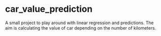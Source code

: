 # car_value_prediction
A small project to play around with linear regression and predictions. The aim is calculating the value of car depending on the number of kilometers.
